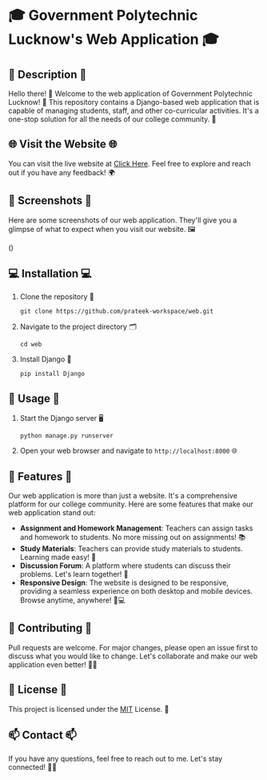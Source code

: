# 🎓 Government Polytechnic Lucknow's Web Application 🎓

## 📝 Description 📝
Hello there! 👋 Welcome to the web application of Government Polytechnic Lucknow! 🏫 This repository contains a Django-based web application that is capable of managing students, staff, and other co-curricular activities. It's a one-stop solution for all the needs of our college community. 🚀

## 🌐 Visit the Website 🌐
You can visit the live website at [Click Here](https://adarsh.pythonanywhere.com/). Feel free to explore and reach out if you have any feedback! 🌍

## 📸 Screenshots 📸
Here are some screenshots of our web application. They'll give you a glimpse of what to expect when you visit our website. 🖼️

()

## 💻 Installation 💻

1. Clone the repository 📂
   ```
   git clone https://github.com/prateek-workspace/web.git
   ```
2. Navigate to the project directory 🗂️
   ```
   cd web
   ```
3. Install Django 🐍
   ```
   pip install Django
   ```

## 🚀 Usage 🚀

1. Start the Django server 🖥️
   ```
   python manage.py runserver
   ```
2. Open your web browser and navigate to `http://localhost:8000` 🌐

## 🎁 Features 🎁
Our web application is more than just a website. It's a comprehensive platform for our college community. Here are some features that make our web application stand out:

- **Assignment and Homework Management**: Teachers can assign tasks and homework to students. No more missing out on assignments! 📚
- **Study Materials**: Teachers can provide study materials to students. Learning made easy! 📖
- **Discussion Forum**: A platform where students can discuss their problems. Let's learn together! 💬
- **Responsive Design**: The website is designed to be responsive, providing a seamless experience on both desktop and mobile devices. Browse anytime, anywhere! 📱💻

## 🤝 Contributing 🤝
Pull requests are welcome. For major changes, please open an issue first to discuss what you would like to change. Let's collaborate and make our web application even better! 👥💬

## 📜 License 📜
This project is licensed under the [MIT](https://choosealicense.com/licenses/mit/) License. 📄

## 📫 Contact 📫
If you have any questions, feel free to reach out to me. Let's stay connected! 💌🌐
